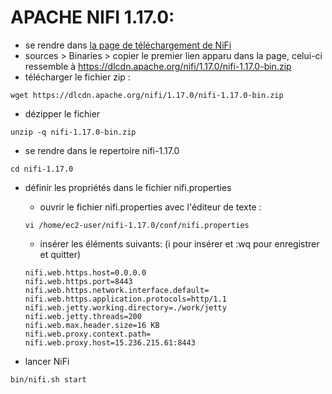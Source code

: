 # APACHE NIFI 1.17.0:
- se rendre dans [la page de téléchargement de NiFi](https://nifi.apache.org/download.html)
- sources > Binaries >  copier  le premier lien apparu dans la page, celui-ci ressemble à https://dlcdn.apache.org/nifi/1.17.0/nifi-1.17.0-bin.zip
- télécharger le fichier zip : 
```
wget https://dlcdn.apache.org/nifi/1.17.0/nifi-1.17.0-bin.zip
```
- dézipper le fichier
```
unzip -q nifi-1.17.0-bin.zip
```
- se rendre dans le  repertoire nifi-1.17.0
```
cd nifi-1.17.0
```
- définir les propriétés dans le fichier nifi.properties 
    - ouvrir le fichier nifi.properties avec l'éditeur de texte : 
    ```
    vi /home/ec2-user/nifi-1.17.0/conf/nifi.properties
    ```
    - insérer les éléments suivants: (i pour insérer et :wq pour enregistrer et quitter)
    ```
    nifi.web.https.host=0.0.0.0
    nifi.web.https.port=8443
    nifi.web.https.network.interface.default=
    nifi.web.https.application.protocols=http/1.1
    nifi.web.jetty.working.directory=./work/jetty
    nifi.web.jetty.threads=200
    nifi.web.max.header.size=16 KB
    nifi.web.proxy.context.path=
    nifi.web.proxy.host=15.236.215.61:8443
    ```
    
- lancer NiFi
```
bin/nifi.sh start
```
